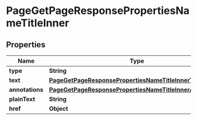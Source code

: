 

# PageGetPageResponsePropertiesNameTitleInner


## Properties

| Name | Type | Description | Notes |
|------------ | ------------- | ------------- | -------------|
|**type** | **String** |  |  [optional] |
|**text** | [**PageGetPageResponsePropertiesNameTitleInnerText**](PageGetPageResponsePropertiesNameTitleInnerText.md) |  |  [optional] |
|**annotations** | [**PageGetPageResponsePropertiesNameTitleInnerAnnotations**](PageGetPageResponsePropertiesNameTitleInnerAnnotations.md) |  |  [optional] |
|**plainText** | **String** |  |  [optional] |
|**href** | **Object** |  |  [optional] |



